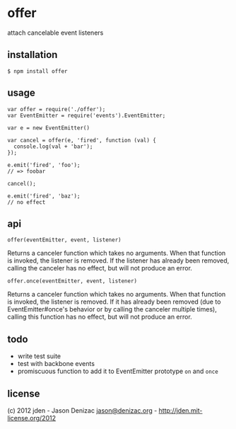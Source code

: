 # offer
attach cancelable event listeners


## installation

    $ npm install offer


## usage

    var offer = require('./offer');
    var EventEmitter = require('events').EventEmitter;

    var e = new EventEmitter()

    var cancel = offer(e, 'fired', function (val) {
      console.log(val + 'bar');
    });

    e.emit('fired', 'foo');
    // => foobar

    cancel();

    e.emit('fired', 'baz');
    // no effect


## api

    offer(eventEmitter, event, listener)

Returns a canceler function which takes no arguments. When that function is invoked, the listener is removed. If the listener has already been removed, calling the canceler has no effect, but will not produce an error.

    offer.once(eventEmitter, event, listener)

Returns a canceler function which takes no arguments. When that function is invoked, the listener is removed. If it has already been removed (due to EventEmitter#once's behavior or by calling the canceler multiple times), calling this function has no effect, but will not produce an error.


## todo
- write test suite
- test with backbone events
- promiscuous function to add it to EventEmitter prototype `on` and `once`


## license
(c) 2012 jden - Jason Denizac <jason@denizac.org> - http://jden.mit-license.org/2012